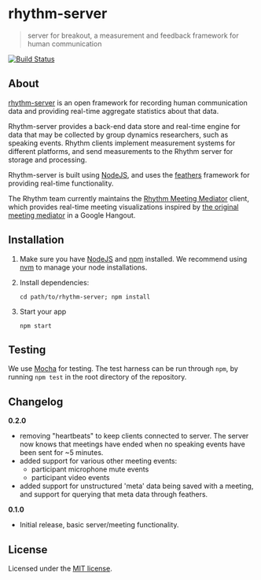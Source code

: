 # rhythm-server

> server for breakout, a measurement and feedback framework for human communication

[![Build Status](https://travis-ci.org/HumanDynamics/rhythm-server.svg?branch=master)](https://travis-ci.org/HumanDynamics/rhythm-server)

## About

[rhythm-server](https://rhythm.mit.edu) is an open framework for
recording human communication data and providing real-time aggregate
statistics about that data.

Rhythm-server provides a back-end data store and real-time engine for
data that may be collected by group dynamics researchers, such as
speaking events. Rhythm clients implement measurement systems for
different platforms, and send measurements to the Rhythm server for
storage and processing.

Rhythm-server is built using [NodeJS](https://nodejs.org/), and uses
the [feathers](http://feathersjs.com) framework for providing
real-time functionality.

The Rhythm team currently maintains the
[Rhythm Meeting Mediator](https://github.com/HumanDynamics/rhythm-meeting-mediator)
client, which provides real-time meeting visualizations inspired by
[the original meeting mediator](http://hd.media.mit.edu/tech-reports/TR-616.pdf)
in a Google Hangout.

## Installation

1. Make sure you have [NodeJS](https://nodejs.org/) and
   [npm](https://www.npmjs.com/) installed. We recommend using
   [nvm](https://github.com/creationix/nvm) to manage your node
   installations.
2. Install dependencies:

    ```
    cd path/to/rhythm-server; npm install
    ```

3. Start your app

    ```
    npm start
    ```

## Testing

We use [Mocha](https://mochajs.org) for testing. The test harness can
be run through `npm`, by running `npm test` in the root directory of the repository.

## Changelog

__0.2.0__
- removing "heartbeats" to keep clients connected to server. The
  server now knows that meetings have ended when no speaking events have been sent for ~5 minutes.
- added support for various other meeting events: 
  - participant microphone mute events
  - participant video events
- added support for unstructured 'meta' data being saved with a
  meeting, and support for querying that meta data through feathers.

__0.1.0__

- Initial release, basic server/meeting functionality.

## License

Licensed under the [MIT license](LICENSE).

